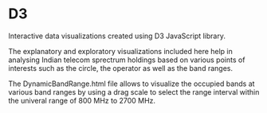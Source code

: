 # D3
Interactive data visualizations created using D3 JavaScript library.

The explanatory and exploratory visualizations included here help in analysing Indian telecom sprectrum holdings based on various points of interests such as the circle, the operator as well as the band ranges.

The DynamicBandRange.html file allows to visualize the occupied bands at various band ranges by using a drag scale to select the range interval within the univeral range of 800 MHz to 2700 MHz.
